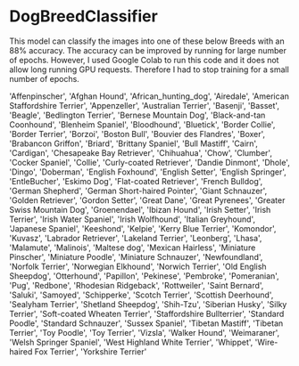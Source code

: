 # DogBreedClassifier

This model can classify the images into one of these below Breeds with an 88% accuracy. The accuracy can be improved by running for large number of epochs. However, I used Google Colab to run this code and it does not allow long running GPU requests. Therefore I had to stop training for a small number of epochs. 

'Affenpinscher',
 'Afghan Hound',
 'African_hunting_dog',
 'Airedale',
 'American Staffordshire Terrier',
 'Appenzeller',
 'Australian Terrier',
 'Basenji',
 'Basset',
 'Beagle',
 'Bedlington Terrier',
 'Bernese Mountain Dog',
 'Black-and-tan Coonhound',
 'Blenheim Spaniel',
 'Bloodhound',
 'Bluetick',
 'Border Collie',
 'Border Terrier',
 'Borzoi',
 'Boston Bull',
 'Bouvier des Flandres',
 'Boxer',
 'Brabancon Griffon',
 'Briard',
 'Brittany Spaniel',
 'Bull Mastiff',
 'Cairn',
 'Cardigan',
 'Chesapeake Bay Retriever',
 'Chihuahua',
 'Chow',
 'Clumber',
 'Cocker Spaniel',
 'Collie',
 'Curly-coated Retriever',
 'Dandie Dinmont',
 'Dhole',
 'Dingo',
 'Doberman',
 'English Foxhound',
 'English Setter',
 'English Springer',
 'EntleBucher',
 'Eskimo Dog',
 'Flat-coated Retriever',
 'French Bulldog',
 'German Shepherd',
 'German Short-haired Pointer',
 'Giant Schnauzer',
 'Golden Retriever',
 'Gordon Setter',
 'Great Dane',
 'Great Pyrenees',
 'Greater Swiss Mountain Dog',
 'Groenendael',
 'Ibizan Hound',
 'Irish Setter',
 'Irish Terrier',
 'Irish Water Spaniel',
 'Irish Wolfhound',
 'Italian Greyhound',
 'Japanese Spaniel',
 'Keeshond',
 'Kelpie',
 'Kerry Blue Terrier',
 'Komondor',
 'Kuvasz',
 'Labrador Retriever',
 'Lakeland Terrier',
 'Leonberg',
 'Lhasa',
 'Malamute',
 'Malinois',
 'Maltese dog',
 'Mexican Hairless',
 'Miniature Pinscher',
 'Miniature Poodle',
 'Miniature Schnauzer',
 'Newfoundland',
 'Norfolk Terrier',
 'Norwegian Elkhound',
 'Norwich Terrier',
 'Old English Sheepdog',
 'Otterhound',
 'Papillon',
 'Pekinese',
 'Pembroke',
 'Pomeranian',
 'Pug',
 'Redbone',
 'Rhodesian Ridgeback',
 'Rottweiler',
 'Saint Bernard',
 'Saluki',
 'Samoyed',
 'Schipperke',
 'Scotch Terrier',
 'Scottish Deerhound',
 'Sealyham Terrier',
 'Shetland Sheepdog',
 'Shih-Tzu',
 'Siberian Husky',
 'Silky Terrier',
 'Soft-coated Wheaten Terrier',
 'Staffordshire Bullterrier',
 'Standard Poodle',
 'Standard Schnauzer',
 'Sussex Spaniel',
 'Tibetan Mastiff',
 'Tibetan Terrier',
 'Toy Poodle',
 'Toy Terrier',
 'Vizsla',
 'Walker Hound',
 'Weimaraner',
 'Welsh Springer Spaniel',
 'West Highland White Terrier',
 'Whippet',
 'Wire-haired Fox Terrier',
 'Yorkshire Terrier'
